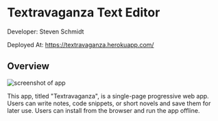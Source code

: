 # Textravaganza Text Editor

Developer: Steven Schmidt

Deployed At: https://textravaganza.herokuapp.com/

## Overview

![screenshot of app](screenshot.png)

This app, titled "Textravaganza", is a single-page progressive web app. 
Users can write notes, code snippets, or short novels and save them for later use. Users can install from the browser and run the app offline.
